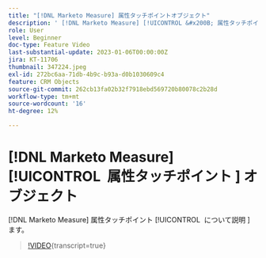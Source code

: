 ```yaml
---
title: "[!DNL Marketo Measure] 属性タッチポイントオブジェクト"
description: ' [!DNL Marketo Measure] [!UICONTROL &#x200B; 属性タッチポイント &#x200B;] について説明します。'
role: User
level: Beginner
doc-type: Feature Video
last-substantial-update: 2023-01-06T00:00:00Z
jira: KT-11706
thumbnail: 347224.jpeg
exl-id: 272bc6aa-71db-4b9c-b93a-d0b1030609c4
feature: CRM Objects
source-git-commit: 262cb13fa02b32f7918ebd569720b80078c2b28d
workflow-type: tm+mt
source-wordcount: '16'
ht-degree: 12%

---
```


# [!DNL Marketo Measure] [!UICONTROL &#x200B; 属性タッチポイント &#x200B;] オブジェクト

[!DNL Marketo Measure] 属性タッチポイント [!UICONTROL &#x200B; について説明 &#x200B;] ます。

>[!VIDEO](https://video.tv.adobe.com/v/347224/?learn=on){transcript=true}
